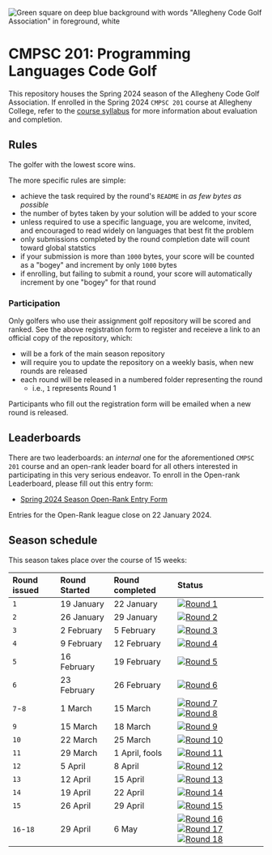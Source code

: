 ![Green square on deep blue background with words "Allegheny Code Golf Association" in foreground, white](https://github.com/allegheny-college-cmpsc-201-spring-2024/golf/assets/1552764/d3ee6a91-74c9-482b-84eb-ec9a2e8dee05)

# CMPSC 201: Programming Languages Code Golf

This repository houses the Spring 2024 season of the Allegheny Code Golf Association. If enrolled in the Spring 2024 `CMPSC 201` course at Allegheny
College, refer to the [course syllabus](https://github.com/allegheny-college-cmpsc-201-spring-2024/course-materials/blob/main/README.md) for more 
information about evaluation and completion.

## Rules

The golfer with the lowest score wins.

The more specific rules are simple: 

* achieve the task required by the round's `README` in _as few bytes as possible_
* the number of bytes taken by your solution will be added to your score
* unless required to use a specific language, you are welcome, invited, and encouraged to read widely on languages that best fit the problem
* only submissions completed by the round completion date will count toward global statstics
* if your submission is more than `1000` bytes, your score will be counted as a "bogey" and increment by only `1000` bytes
* if enrolling, but failing to submit a round, your score will automatically increment by one "bogey" for that round

### Participation

Only golfers who use their assignment golf repository will be scored and ranked. See the above registration form to register and receieve
a link to an official copy of the repository, which:

* will be a fork of the main season repository
* will require you to update the repository on a weekly basis, when new rounds are released
* each round will be released in a numbered folder representing the round
  * i.e., `1` represents Round 1

Participants who fill out the registration form will be emailed when a new round is released.

## Leaderboards

There are two leaderboards: an _internal_ one for the aforementioned `CMPSC 201` course and an open-rank leader board for all others interested
in participating in this very serious endeavor. To enroll in the Open-rank Leaderboard, please fill out this entry form:

* [Spring 2024 Season Open-Rank Entry Form](https://chompe.rs/acga-spring-2024-registration)

Entries for the Open-Rank league close on 22 January 2024.

## Season schedule

This season takes place over the course of 15 weeks:

|Round issued |Round  Started |Round completed |Status |
|:----------------|:--------------|:---------------|:--|
|`1`                |19 January     |22 January      |[![Round 1](../../actions/workflows/round-1.yml/badge.svg?branch=round-1)](../../actions/workflows/round-1.yml) |
|`2`                |26 January     |29 January      |[![Round 2](../../actions/workflows/round-2.yml/badge.svg?branch=round-2)](../../actions/workflows/round-2.yml) |
|`3`                |2 February     |5 February      |[![Round 3](../../actions/workflows/round-3.yml/badge.svg?branch=round-3)](../../actions/workflows/round-3.yml) |
|`4`                |9 February     |12 February     |[![Round 4](../../actions/workflows/round-4.yml/badge.svg?branch=round-4)](../../actions/workflows/round-4.yml) |
|`5`                |16 February    |19 February     |[![Round 5](../../actions/workflows/round-5.yml/badge.svg?branch=round-5)](../../actions/workflows/round-5.yml) |
|`6`                |23 February    |26 February     |[![Round 6](../../actions/workflows/round-6.yml/badge.svg?branch=round-6)](../../actions/workflows/round-6.yml) |
|`7`-`8`              |1 March        |15 March      |[![Round 7](../../actions/workflows/round-7.yml/badge.svg?branch=round-7)](../../actions/workflows/round-7.yml) [![Round 8](../../actions/workflows/round-8.yml/badge.svg?branch=round-8)](../../actions/workflows/main.yml) |
|`9`                |15 March       |18 March        |[![Round 9](../../actions/workflows/round-9.yml/badge.svg?branch=round-9)](../../actions/workflows/round-9.yml) |
|`10`               |22 March       |25 March        |[![Round 10](../../actions/workflows/round-10.yml/badge.svg?branch=round-10)](../../actions/workflows/round-10.yml) |
|`11`               |29 March       |1 April, fools  |[![Round 11](../../actions/workflows/round-11.yml/badge.svg?branch=round-11)](../../actions/workflows/round-11.yml) |
|`12`               |5 April        |8 April         |[![Round 12](../../actions/workflows/round-12.yml/badge.svg?branch=round-12)](../../actions/workflows/round-12.yml) |
|`13`               |12 April       |15 April        |[![Round 13](../../actions/workflows/round-13.yml/badge.svg?branch=round-13)](../../actions/workflows/round-13.yml) |
|`14`               |19 April       |22 April        |[![Round 14](../../actions/workflows/round-14.yml/badge.svg?branch=round-14)](../../actions/workflows/round-14.yml) |
|`15`               |26 April       |29 April        |[![Round 15](../../actions/workflows/round-15.yml/badge.svg?branch=round-15)](../../actions/workflows/round-15.yml) |
|`16`-`18`            |29 April       |6 May         |[![Round 16](../../actions/workflows/round-16.yml/badge.svg?branch=round-16)](../../actions/workflows/round-16.yml) [![Round 17](../../actions/workflows/round-17.yml/badge.svg?branch=round-17)](../../actions/workflows/round-17.yml) [![Round 18](../../actions/workflows/round-18.yml/badge.svg?branch=round-18)](../../actions/workflows/round-18.yml) |
